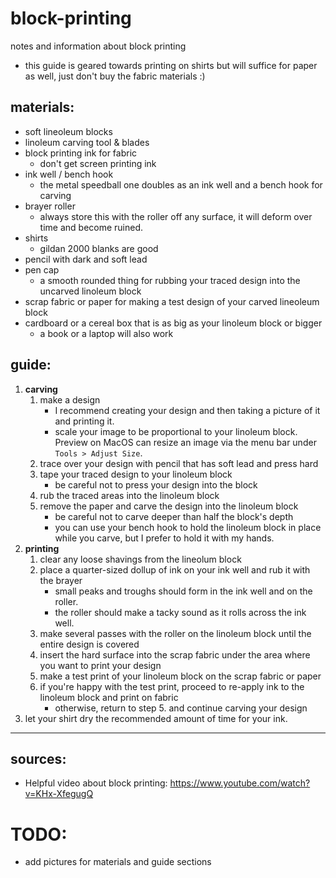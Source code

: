 # block-printing
notes and information about block printing
* this guide is geared towards printing on shirts but will suffice for paper as well, just don't buy the fabric materials :)

## materials:
* soft lineoleum blocks
* linoleum carving tool & blades
* block printing ink for fabric
    * don't get screen printing ink
* ink well / bench hook
    * the metal speedball one doubles as an ink well and a bench hook for carving
* brayer roller
    * always store this with the roller off any surface, it will deform over time and become ruined.
* shirts
    * gildan 2000 blanks are good
* pencil with dark and soft lead
* pen cap
    * a smooth rounded thing for rubbing your traced design into the uncarved linoleum block
* scrap fabric or paper for making a test design of your carved lineoleum block
* cardboard or a cereal box that is as big as your linoleum block or bigger
    * a book or a laptop will also work

## guide:
1. **carving**
    1. make a design
        * I recommend creating your design and then taking a picture of it and printing it.
        * scale your image to be proportional to your linoleum block. Preview on MacOS can resize an image via the menu bar under `Tools > Adjust Size`.
    2. trace over your design with pencil that has soft lead and press hard
    3. tape your traced design to your linoleum block
        * be careful not to press your design into the block
    4. rub the traced areas into the linoleum block
    5. remove the paper and carve the design into the linoleum block
        * be careful not to carve deeper than half the block's depth
        * you can use your bench hook to hold the linoleum block in place while you carve, but I prefer to hold it with my hands.
2. **printing**
    1. clear any loose shavings from the lineolum block
    2. place a quarter-sized dollup of ink on your ink well and rub it with the brayer
        * small peaks and troughs should form in the ink well and on the roller. 
        * the roller should make a tacky sound as it rolls across the ink well.
    3. make several passes with the roller on the linoleum block until the entire design is covered
    4. insert the hard surface into the scrap fabric under the area where you want to print your design
    5. make a test print of your linoleum block on the scrap fabric or paper
    6. if you're happy with the test print, proceed to re-apply ink to the linoleum block and print on fabric 
        * otherwise, return to step 5. and continue carving your design
3. let your shirt dry the recommended amount of time for your ink.

---

## sources:
* Helpful video about block printing: https://www.youtube.com/watch?v=KHx-XfegugQ

# TODO:
* add pictures for materials and guide sections